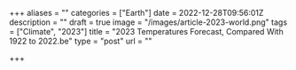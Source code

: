 +++
aliases = ""
categories = ["Earth"]
date = 2022-12-28T09:56:01Z
description = ""
draft = true
image = "/images/article-2023-world.png"
tags = ["Climate", "2023"]
title = "2023 Temperatures Forecast, Compared With 1922 to 2022.be"
type = "post"
url = ""

+++
